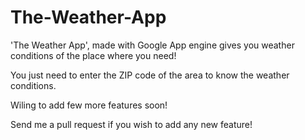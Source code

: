 The-Weather-App
===============

'The Weather App', made with Google App engine gives you weather conditions of the place where you need!

You just need to enter the ZIP code of the area to know the weather conditions.

Wiling to add few more features soon!

Send me a pull request if you wish to add any new feature!
